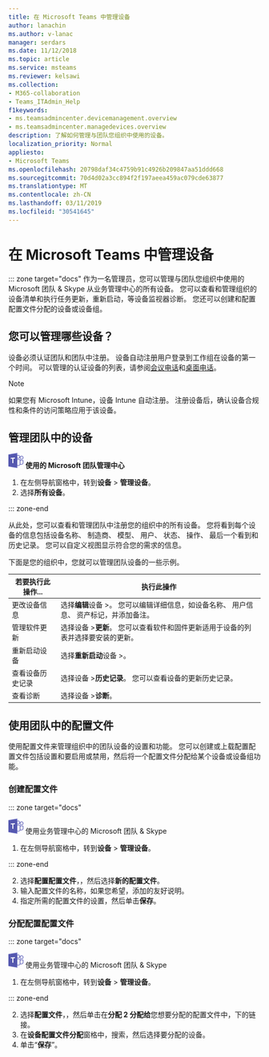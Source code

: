 ```yaml
---
title: 在 Microsoft Teams 中管理设备
author: lanachin
ms.author: v-lanac
manager: serdars
ms.date: 11/12/2018
ms.topic: article
ms.service: msteams
ms.reviewer: kelsawi
ms.collection:
- M365-collaboration
- Teams_ITAdmin_Help
f1keywords:
- ms.teamsadmincenter.devicemanagement.overview
- ms.teamsadmincenter.managedevices.overview
description: 了解如何管理与团队您组织中使用的设备。
localization_priority: Normal
appliesto:
- Microsoft Teams
ms.openlocfilehash: 20798daf34c4759b91c4926b209847aa51ddd668
ms.sourcegitcommit: 70d4d02a3cc894f2f197aeea459ac079cde63877
ms.translationtype: MT
ms.contentlocale: zh-CN
ms.lasthandoff: 03/11/2019
ms.locfileid: "30541645"
---
```

# <a name="manage-your-devices-in-microsoft-teams"></a>在 Microsoft Teams 中管理设备

::: zone target="docs"
作为一名管理员，您可以管理与团队您组织中使用的 Microsoft 团队 & Skype 从业务管理中心的所有设备。 您可以查看和管理组织的设备清单和执行任务更新，重新启动，等设备监视器诊断。 您还可以创建和配置配置文件分配的设备或设备组。 

## <a name="what-devices-can-you-manage"></a>您可以管理哪些设备？
设备必须认证团队和团队中注册。 设备自动注册用户登录到工作组在设备的第一个时间。 可以管理的认证设备的列表，请参阅[会议电话](https://products.office.com/en-us/microsoft-teams/across-devices/devices/category?devicetype=16)和[桌面电话](https://products.office.com/en-us/microsoft-teams/across-devices/devices/category?devicetype=34)。

> [!NOTE]
> 如果您有 Microsoft Intune，设备 Intune 自动注册。 注册设备后，确认设备合规性和条件的访问策略应用于该设备。 

## <a name="manage-devices-in-teams"></a>管理团队中的设备

![团队-徽标-30x30.png](media/teams-logo-30x30.png) **使用的 Microsoft 团队管理中心**

1. 在左侧导航窗格中，转到**设备** > **管理设备**。
2. 选择**所有设备**。  

::: zone-end

 从此处，您可以查看和管理团队中注册您的组织中的所有设备。 您将看到每个设备的信息包括设备名称、 制造商、 模型、 用户、 状态、 操作、 最后一个看到和历史记录。 您可以自定义视图显示符合您的需求的信息。

 下面是您的组织中，您就可以管理团队设备的一些示例。  
    
|若要执行此操作...  |执行此操作 |
|---------|---------|
|更改设备信息   | 选择**编辑**设备 >。 您可以编辑详细信息，如设备名称、 用户信息、 资产标记，并添加备注。     |
|管理软件更新   |选择设备 >**更新**。 您可以查看软件和固件更新适用于设备的列表并选择要安装的更新。    |
|重新启动设备   |选择**重新启动**设备 >。          |
|查看设备历史记录  | 选择设备 >**历史记录**。 您可以查看设备的更新历史记录。     |
|查看诊断  | 选择设备 >**诊断**。        |

## <a name="use-configuration-profiles-in-teams"></a>使用团队中的配置文件

使用配置文件来管理组织中的团队设备的设置和功能。 您可以创建或上载配置配置文件包括设置和要启用或禁用，然后将一个配置文件分配给某个设备或设备组功能。 

### <a name="create-a-configuration-profile"></a>创建配置文件

::: zone target="docs"

![团队-徽标-30x30.png](media/teams-logo-30x30.png) 使用业务管理中心的 Microsoft 团队 & Skype

1. 在左侧导航窗格中，转到**设备** > **管理设备**。

::: zone-end

2. 选择**配置配置文件**，，然后选择**新的配置文件**。
3. 输入配置文件的名称，如果您希望，添加的友好说明。
4. 指定所需的配置文件的设置，然后单击**保存**。

### <a name="assign-a-configuration-profile"></a>分配配置配置文件

::: zone target="docs"

![团队-徽标-30x30.png](media/teams-logo-30x30.png) 使用业务管理中心的 Microsoft 团队 & Skype

1. 在左侧导航窗格中，转到**设备** > **管理设备**。

::: zone-end

2. 选择**配置文件**，，然后单击在**分配 2 分配给**您想要分配的配置文件中，下的链接。  
3. 在**设备配置文件分配**窗格中，搜索，然后选择要分配的设备。
4. 单击“**保存**”。
